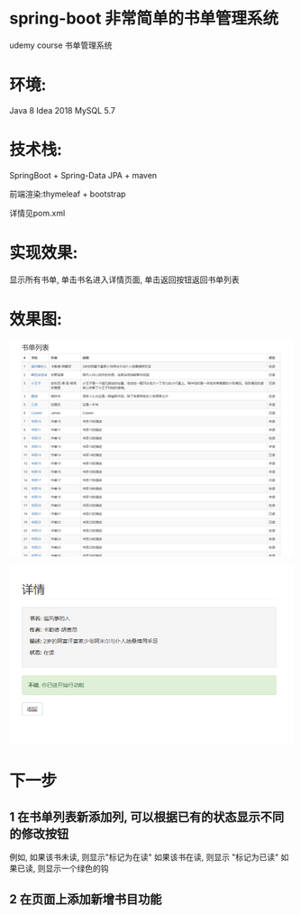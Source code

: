 # spring-boot 非常简单的书单管理系统
udemy course 书单管理系统

# 环境:
Java 8 Idea 2018 MySQL 5.7

# 技术栈:
SpringBoot + Spring-Data JPA + maven 

前端渲染:thymeleaf + bootstrap

详情见pom.xml


# 实现效果: 
显示所有书单, 单击书名进入详情页面, 单击返回按钮返回书单列表

# 效果图:
![image](images/show1.png)


![image](images/show2.png)

# 下一步
## 1 在书单列表新添加列, 可以根据已有的状态显示不同的修改按钮
例如, 如果该书未读, 则显示"标记为在读"
     如果该书在读, 则显示 "标记为已读"
     如果已读, 则显示一个绿色的钩
## 2 在页面上添加新增书目功能
